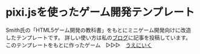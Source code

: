 # pixi.jsを使ったゲーム開発テンプレート
Smith氏の「HTML5ゲーム開発の教科書」をもとにミニゲーム開発向けに改造したテンプレートです。
詳しい使い方は私の[ブログ](https://wgc-cosmo.com/blog/)に記事を投稿しています。
このテンプレートをもとに作ったゲーム　▷▷▷　[うえにいく](https://wgc-cosmo.com/game/upward/)

